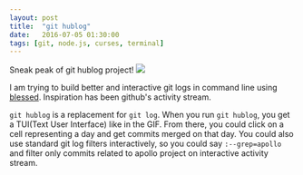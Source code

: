 ```yaml
---
layout: post
title:  "git hublog"
date:   2016-07-05 01:30:00
tags: [git, node.js, curses, terminal]
---
```

Sneak peak of git hublog project!
![](https://dl.dropboxusercontent.com/u/11875139/hublog.gif)

I am trying to build better and interactive git logs in command line using [blessed](https://github.com/chjj/blessed). Inspiration has been github's activity stream.

`git hublog` is a replacement for `git log`. When you run `git hublog`, you get a TUI(Text User Interface) like in the GIF. From there, you could click on a cell representing a day and get commits merged on that day. You could also use standard git log filters interactively, so you could say `:--grep=apollo` and filter only  commits related to apollo project on interactive activity stream.
